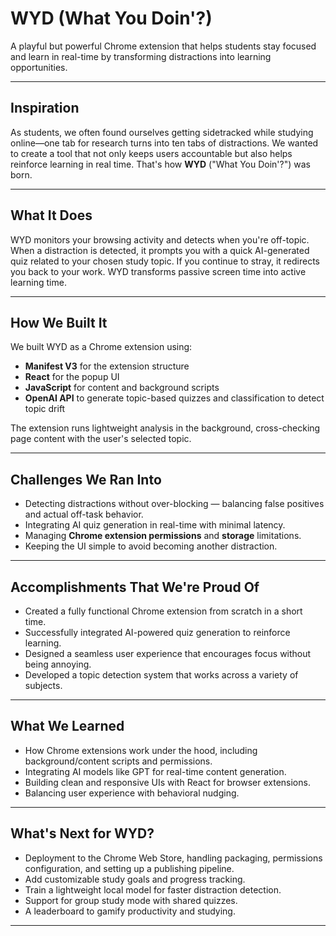 # WYD (What You Doin'?)

A playful but powerful Chrome extension that helps students stay focused and learn in real-time by transforming distractions into learning opportunities.

---

## Inspiration

As students, we often found ourselves getting sidetracked while studying online—one tab for research turns into ten tabs of distractions. We wanted to create a tool that not only keeps users accountable but also helps reinforce learning in real time. That's how **WYD** ("What You Doin'?") was born.

---

## What It Does

WYD monitors your browsing activity and detects when you're off-topic. When a distraction is detected, it prompts you with a quick AI-generated quiz related to your chosen study topic. If you continue to stray, it redirects you back to your work. WYD transforms passive screen time into active learning time.

---

## How We Built It

We built WYD as a Chrome extension using:

- **Manifest V3** for the extension structure
- **React** for the popup UI
- **JavaScript** for content and background scripts
- **OpenAI API** to generate topic-based quizzes and classification to detect topic drift

The extension runs lightweight analysis in the background, cross-checking page content with the user's selected topic.

---

## Challenges We Ran Into

- Detecting distractions without over-blocking — balancing false positives and actual off-task behavior.
- Integrating AI quiz generation in real-time with minimal latency.
- Managing **Chrome extension permissions** and **storage** limitations.
- Keeping the UI simple to avoid becoming another distraction.

---

## Accomplishments That We're Proud Of

- Created a fully functional Chrome extension from scratch in a short time.
- Successfully integrated AI-powered quiz generation to reinforce learning.
- Designed a seamless user experience that encourages focus without being annoying.
- Developed a topic detection system that works across a variety of subjects.

---

## What We Learned

- How Chrome extensions work under the hood, including background/content scripts and permissions.
- Integrating AI models like GPT for real-time content generation.
- Building clean and responsive UIs with React for browser extensions.
- Balancing user experience with behavioral nudging.

---

## What's Next for WYD?

- Deployment to the Chrome Web Store, handling packaging, permissions configuration, and setting up a publishing pipeline.
- Add customizable study goals and progress tracking.
- Train a lightweight local model for faster distraction detection.
- Support for group study mode with shared quizzes.
- A leaderboard to gamify productivity and studying.

---
